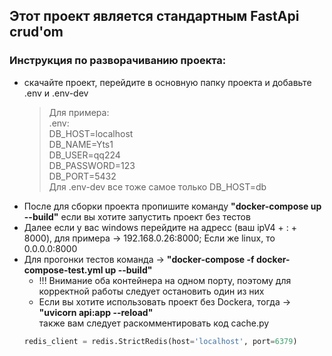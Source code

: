 ## Этот проект является стандартным FastApi crud'om

### Инструкция по разворачиванию проекта:
- скачайте проект, перейдите в основную папку проекта и добавьте .env и .env-dev
  >Для примера:\
  >.env:\
  >DB_HOST=localhost\
  >DB_NAME=Yts1\
  >DB_USER=qq224\
  >DB_PASSWORD=123\
  >DB_PORT=5432\
  >Для .env-dev все тоже самое только DB_HOST=db
- После для сборки проекта пропишите команду **"docker-compose up --build"** если вы хотите запустить проект без тестов
- Далее если у вас windows перейдите на адресс (ваш ipV4 + : + 8000), для примера -> 192.168.0.26:8000; Если же linux, то 0.0.0.0:8000
- Для прогонки тестов команда -> **"docker-compose -f docker-compose-test.yml up --build"**
  - !!! Внимание оба контейнера на одном порту, поэтому для корректной работы следует остановить один из них
  - Если вы хотите использовать проект без Dockera, тогда -> **"uvicorn api:app --reload"**\
  также вам следует раскомментировать код cache.py
  ```python
  redis_client = redis.StrictRedis(host='localhost', port=6379)
  ```
